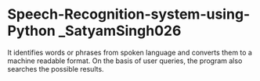 # Speech-Recognition-system-using-Python      _SatyamSingh026
It identifies words or phrases from spoken language and converts them to a machine readable format. On the basis of user queries, the program also searches the possible results.
